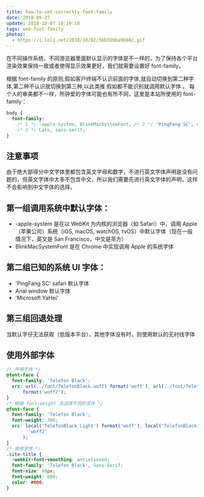 ```yaml
---
title: how-to-set-correctly-font-family
date: 2018-09-27
update: 2019-10-07 18:10:10
tags: web-font-family
photos:
  - https://i.loli.net/2018/10/02/5bb31bba9b66c.gif
---
```


在不同操作系统、不同游览器里面默认显示的字体是不一样的，为了保持各个平台渲染效果保持一致或者使得显示效果更好，我们就需要设置好 font-family。

根据 font-family 的原则,假如客户终端不认识前面的字体,就自动切换到第二种字体,第二种不认识就切换到第三种,以此类推.假如都不能识别就调用默认字体 。
每个人的审美都不一样，所钟爱的字体可能也有所不同，这里是本站所使用的 font-family：

```css
body {
  font-family:
    /* 1 */ -apple-system, BlinkMacSystemFont, /* 2 */ 'PingFang SC', Arial, 'Microsoft YaHei',
    /* 3 */ Lato, sans-serif;
}
```

<!--more-->

## 注意事项

由于绝大部得分中文字体里都包含英文字母和数字，不进行英文字体声明是没有问题的，但英文字体中大多不包含中文，所以我们需要先进行英文字体的声明，这样不会影响到中文字体的选择。

## 第一组调用系统中默认字体：

- -apple-system 是在以 WebKit 为内核的浏览器（如 Safari）中，调用 Apple（苹果公司）系统（iOS, macOS, watchOS, tvOS）中默认字体（现在一般情况下，英文是 San Francisco，中文是苹方）
- BlinkMacSystemFont 是在 Chrome 中实现调用 Apple 的系统字体

## 第二组已知的系统 UI 字体：

- 'PingFang SC' safari 默认字体
- Arial window 默认字体
- 'Microsoft YaHei'

## 第三组回退处理

当默认字仔无法获取（低版本平台），其他字体没有时，则使用默认的无衬线字体

## 使用外部字体

```css
/* 声明字体 */
@font-face {
  font-family: 'Telefon Black';
  src: url(../font/TelefonBlack.woff) format('woff'), url(../font/TelefonBlack.woff2)
      format('woff2');
}
/* 根据 font-weight 去选择不同的变体 */
@font-face {
  font-family: 'Telefon Black';
  font-weight: 300;
  src: local('TelefonBlack Light') format('woff'), local('TelefonBlack Light') format(
        'woff2'
      );
}
/* 使用字体 */
.site-title {
  -webkit-font-smoothing: antialiased;
  font-family: 'Telefon Black', Sans-Serif;
  font-size: 48px;
  font-weight: 600;
  color: #000;
}
```
